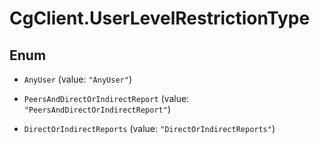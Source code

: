 # CgClient.UserLevelRestrictionType

## Enum


* `AnyUser` (value: `"AnyUser"`)

* `PeersAndDirectOrIndirectReport` (value: `"PeersAndDirectOrIndirectReport"`)

* `DirectOrIndirectReports` (value: `"DirectOrIndirectReports"`)


